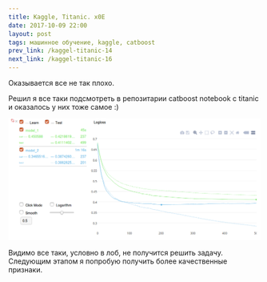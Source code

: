 ```yaml
---
title: Kaggle, Titanic. x0E
date: 2017-10-09 22:00 
layout: post
tags: машинное обучение, kaggle, catboost
prev_link: /kaggel-titanic-14
next_link: /kaggel-titanic-16
---
```


Оказывается все не так плохо.

Решил я все таки подсмотреть в репозитарии catboost notebook с titanic и оказалось у них тоже самое :)

![png](/assets/img/009.png)

Видимо все таки, условно в лоб, не получится решить задачу. Следующим этапом я попробую получить более качественные признаки.

